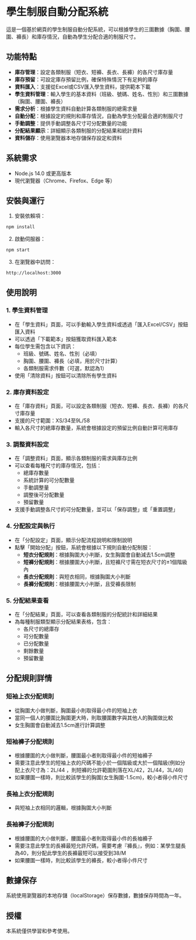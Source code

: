 # 學生制服自動分配系統

這是一個基於網頁的學生制服自動分配系統，可以根據學生的三圍數據（胸圍、腰圍、褲長）和庫存情況，自動為學生分配合適的制服尺寸。

## 功能特點

- **庫存管理**：設定各類制服（短衣、短褲、長衣、長褲）的各尺寸庫存量
- **庫存預留**：可設定庫存預留比例，確保特殊情況下有足夠的庫存
- **資料匯入**：支援從Excel或CSV匯入學生資料，提供範本下載
- **學生資料管理**：輸入學生的基本資料（班級、號碼、姓名、性別）和三圍數據（胸圍、腰圍、褲長）
- **需求分析**：根據學生資料自動計算各類制服的總需求量
- **自動分配**：根據設定的規則和庫存情況，自動為學生分配最合適的制服尺寸
- **手動調整**：提供手動調整各尺寸可分配數量的功能
- **分配結果顯示**：詳細顯示各類制服的分配結果和統計資料
- **資料儲存**：使用瀏覽器本地存儲保存設定和資料

## 系統需求

- Node.js 14.0 或更高版本
- 現代瀏覽器（Chrome、Firefox、Edge 等）

## 安裝與運行

1. 安裝依賴項：

```bash
npm install
```

2. 啟動伺服器：

```bash
npm start
```

3. 在瀏覽器中訪問：

```
http://localhost:3000
```

## 使用說明

### 1. 學生資料管理

- 在「學生資料」頁面，可以手動輸入學生資料或透過「匯入Excel/CSV」按鈕匯入資料
- 可以透過「下載範本」按鈕獲取資料匯入範本
- 每位學生需包含以下資訊：
  - 班級、號碼、姓名、性別（必填）
  - 胸圍、腰圍、褲長（必填，用於尺寸計算）
  - 各類制服需求件數（可選，默認為1）
- 使用「清除資料」按鈕可以清除所有學生資料

### 2. 庫存資料設定

- 在「庫存資料」頁面，可以設定各類制服（短衣、短褲、長衣、長褲）的各尺寸庫存量
- 支援的尺寸範圍：XS/34至9L/58
- 輸入各尺寸的總庫存數量，系統會根據設定的預留比例自動計算可用庫存

### 3. 調整資料設定

- 在「調整資料」頁面，顯示各類制服的需求與庫存比例
- 可以查看每種尺寸的庫存情況，包括：
  - 總庫存數量
  - 系統計算的可分配數量
  - 手動調整量
  - 調整後可分配數量
  - 預留數量
- 支援手動調整各尺寸的可分配數量，並可以「保存調整」或「重置調整」

### 4. 分配設定與執行

- 在「分配設定」頁面，顯示分配流程說明和限制說明
- 點擊「開始分配」按鈕，系統會根據以下規則自動分配制服：
  - **短衣分配規則**：根據胸圍大小判斷，女生胸圍會自動減去1.5cm調整
  - **短褲分配規則**：根據腰圍大小判斷，且短褲尺寸需在短衣尺寸的±1個階級內
  - **長衣分配規則**：與短衣相同，根據胸圍大小判斷
  - **長褲分配規則**：根據腰圍大小判斷，且受褲長限制

### 5. 分配結果查看

- 在「分配結果」頁面，可以查看各類制服的分配統計和詳細結果
- 為每種制服類型顯示分配結果表格，包含：
  - 各尺寸的總庫存
  - 可分配數量
  - 已分配數量
  - 剩餘數量
  - 預留數量

## 分配規則詳情

### 短袖上衣分配規則

- 從胸圍大小做判斷，胸圍最小則取得最小件的短袖上衣
- 當同一個人的腰圍比胸圍更大時，則取腰圍數字與其他人的胸圍做比較
- 女生胸圍會自動減去1.5cm進行計算調整

### 短袖褲子分配規則

- 根據腰圍的大小做判斷，腰圍最小者則取得最小件的短袖褲子
- 需要注意此學生的短袖上衣的尺碼不能小於一個階級或大於一個階級(例如分配上衣尺寸為：2L/44 ，則短褲的允許範圍則落在XL/42，2L/44，3L/46)
- 如果腰圍一樣時，則比較該學生的胸圍(女生胸圍-1.5cm)，較小者得小件尺寸

### 長袖上衣分配規則

- 與短袖上衣相同的邏輯，根據胸圍大小判斷

### 長袖褲子分配規則

- 根據腰圍的大小做判斷，腰圍最小者則取得最小件的長袖褲子
- 需要注意此學生的長褲最短允許尺碼，需要考慮『褲長』，例如：某學生腿長為40，則分配此學生的長褲最短可以接受到38/M
- 如果腰圍一樣時，則比較該學生的褲長，較小者得小件尺寸

## 數據保存

系統使用瀏覽器的本地存儲（localStorage）保存數據，數據保存時間為一年。

## 授權

本系統僅供學習和參考使用。 